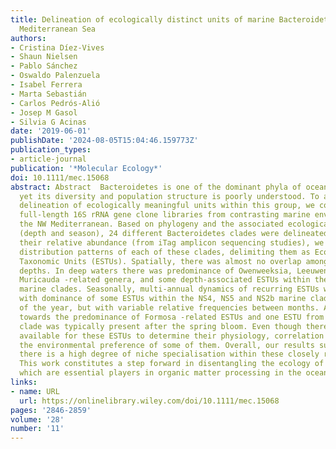 ```yaml
---
title: Delineation of ecologically distinct units of marine Bacteroidetes in the Northwestern
  Mediterranean Sea
authors:
- Cristina Díez‐Vives
- Shaun Nielsen
- Pablo Sánchez
- Oswaldo Palenzuela
- Isabel Ferrera
- Marta Sebastián
- Carlos Pedrós‐Alió
- Josep M Gasol
- Silvia G Acinas
date: '2019-06-01'
publishDate: '2024-08-05T15:04:46.159773Z'
publication_types:
- article-journal
publication: '*Molecular Ecology*'
doi: 10.1111/mec.15068
abstract: Abstract  Bacteroidetes is one of the dominant phyla of ocean bacterioplankton,
  yet its diversity and population structure is poorly understood. To advance in the
  delineation of ecologically meaningful units within this group, we constructed near
  full‐length 16S rRNA gene clone libraries from contrasting marine environments in
  the NW Mediterranean. Based on phylogeny and the associated ecological variables
  (depth and season), 24 different Bacteroidetes clades were delineated. By considering
  their relative abundance (from iTag amplicon sequencing studies), we described the
  distribution patterns of each of these clades, delimiting them as Ecologically Significant
  Taxonomic Units (ESTUs). Spatially, there was almost no overlap among ESTUs at different
  depths. In deep waters there was predominance of Owenweeksia, Leeuwenhoekiella ,
  Muricauda ‐related genera, and some depth‐associated ESTUs within the NS5 and NS2b
  marine clades. Seasonally, multi‐annual dynamics of recurring ESTUs were present
  with dominance of some ESTUs within the NS4, NS5 and NS2b marine clades along most
  of the year, but with variable relative frequencies between months. A drastic change
  towards the predominance of Formosa ‐related ESTUs and one ESTU from the NS5 marine
  clade was typically present after the spring bloom. Even though there are no isolates
  available for these ESTUs to determine their physiology, correlation analyses identified
  the environmental preference of some of them. Overall, our results suggest that
  there is a high degree of niche specialisation within these closely related clades.
  This work constitutes a step forward in disentangling the ecology of marine Bacteroidetes,
  which are essential players in organic matter processing in the oceans.
links:
- name: URL
  url: https://onlinelibrary.wiley.com/doi/10.1111/mec.15068
pages: '2846-2859'
volume: '28'
number: '11'
---
```

